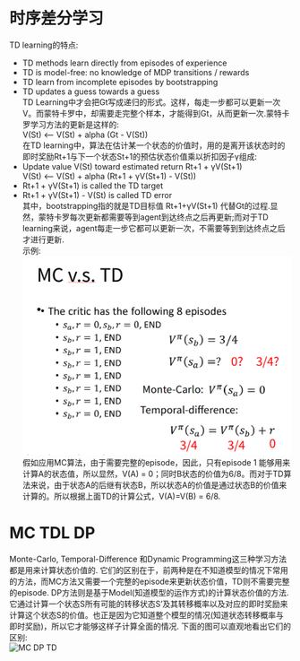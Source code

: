 # 时序差分学习
TD learning的特点: <br>
* TD methods learn directly from episodes of experience <br>
* TD is model-free: no knowledge of MDP transitions / rewards <br>
* TD learn from incomplete episodes by bootstrapping <br>
* TD updates a guess towards a guess <br>
TD Learning中才会把Gt写成递归的形式。这样，每走一步都可以更新一次V。而蒙特卡罗中，却需要走完整个样本，才能得到Gt，从而更新一次.蒙特卡罗学习方法的更新是这样的: <br>
V(St) <-- V(St) + alpha (Gt - V(St)) <br>
在TD learning中，算法在估计某一个状态的价值时，用的是离开该状态时的即时奖励Rt+1与下一个状态St+1的预估状态价值乘以折扣因子γ组成: <br>
* Update value V(St) toward estimated return Rt+1 + γV(St+1) <br>
V(St) <-- V(St) + alpha (Rt+1 + γV(St+1)  - V(St)) <br>
* Rt+1 + γV(St+1) is called the TD target <br>
* Rt+1 + γV(St+1)  - V(St) is called TD error <br>
其中，bootstrapping指的就是TD目标值 Rt+1+γV(St+1) 代替Gt的过程.显然，蒙特卡罗每次更新都需要等到agent到达终点之后再更新;而对于TD learning来说，agent每走一步它都可以更新一次，不需要等到到达终点之后才进行更新. <br>
示例: <br>
![MC VS TD](https://github.com/MA-JIE/Reinforcement-Learning-MJ/blob/master/%E6%97%B6%E5%BA%8F%E5%B7%AE%E5%88%86%E5%AD%A6%E4%B9%A0/img/mc_td.png) <br>
假如应用MC算法，由于需要完整的episode，因此，只有episode 1 能够用来计算A的状态值，所以显然，V(A) = 0；同时B状态的价值为6/8。而对于TD算法来说，由于状态A的后继有状态B，所以状态A的价值是通过状态B的价值来计算的。所以根据上面TD的计算公式，V(A)=V(B) = 6/8. <br>
# MC TDL DP
Monte-Carlo, Temporal-Difference 和Dynamic Programming这三种学习方法都是用来计算状态价值的. 它们的区别在于，前两种是在不知道模型的情况下常用的方法，而MC方法又需要一个完整的episode来更新状态价值，TD则不需要完整的episode. DP方法则是基于Model(知道模型的运作方式)的计算状态价值的方法. 它通过计算一个状态S所有可能的转移状态S’及其转移概率以及对应的即时奖励来计算这个状态S的价值。也正是因为它知道整个模型的情况(知道状态转移概率与即时奖励)，所以它才能够这样子计算全面的情况. 下面的图可以直观地看出它们的区别: <br>
![MC DP TD](https://github.com/MA-JIE/Reinforcement-Learning-MJ/blob/master/%E6%97%B6%E5%BA%8F%E5%B7%AE%E5%88%86%E5%AD%A6%E4%B9%A0/img/.png) <br>
